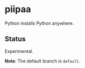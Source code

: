 # piipaa

Python installs Python anywhere.


## Status

Experimental.

**Note**: The default branch is `default`.
